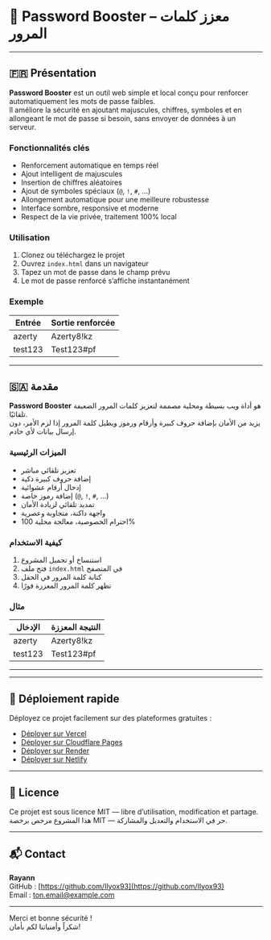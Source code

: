 # 🔐 Password Booster – معزز كلمات المرور

---

## 🇫🇷 Présentation

**Password Booster** est un outil web simple et local conçu pour renforcer automatiquement les mots de passe faibles.  
Il améliore la sécurité en ajoutant majuscules, chiffres, symboles et en allongeant le mot de passe si besoin, sans envoyer de données à un serveur.

### Fonctionnalités clés

- Renforcement automatique en temps réel  
- Ajout intelligent de majuscules  
- Insertion de chiffres aléatoires  
- Ajout de symboles spéciaux (`@`, `!`, `#`, ...)  
- Allongement automatique pour une meilleure robustesse  
- Interface sombre, responsive et moderne  
- Respect de la vie privée, traitement 100% local  

### Utilisation

1. Clonez ou téléchargez le projet  
2. Ouvrez `index.html` dans un navigateur  
3. Tapez un mot de passe dans le champ prévu  
4. Le mot de passe renforcé s’affiche instantanément  

### Exemple

| Entrée | Sortie renforcée |
|--------|------------------|
| azerty | Azerty8!kz       |
| test123| Test123#pf       |

---

## 🇸🇦 مقدمة

**Password Booster** هو أداة ويب بسيطة ومحلية مصممة لتعزيز كلمات المرور الضعيفة تلقائيًا.  
يزيد من الأمان بإضافة حروف كبيرة وأرقام ورموز ويطيل كلمة المرور إذا لزم الأمر، دون إرسال بيانات لأي خادم.

### الميزات الرئيسية

- تعزيز تلقائي مباشر  
- إضافة حروف كبيرة ذكية  
- إدخال أرقام عشوائية  
- إضافة رموز خاصة (`@`, `!`, `#`, ...)  
- تمديد تلقائي لزيادة الأمان  
- واجهة داكنة، متجاوبة وعصرية  
- احترام الخصوصية، معالجة محلية 100%  

### كيفية الاستخدام

1. استنساخ أو تحميل المشروع  
2. فتح ملف `index.html` في المتصفح  
3. كتابة كلمة المرور في الحقل  
4. تظهر كلمة المرور المعززة فورًا  

### مثال

| الإدخال | النتيجة المعززة |
|---------|------------------|
| azerty  | Azerty8!kz       |
| test123 | Test123#pf       |

---

---

## 🚀 Déploiement rapide

Déployez ce projet facilement sur des plateformes gratuites :

- [Déployer sur Vercel](https://vercel.com/new/git/external?repository-url=https://github.com/votre-utilisateur/password-booster)  
- [Déployer sur Cloudflare Pages](https://dash.cloudflare.com/?to=/:account/pages)  
- [Déployer sur Render](https://render.com/deploy)  
- [Déployer sur Netlify](https://app.netlify.com/start/deploy?repository=https://github.com/votre-utilisateur/password-booster)  

---

## 📜 Licence

Ce projet est sous licence MIT — libre d’utilisation, modification et partage.  
هذا المشروع مرخص برخصة MIT — حر في الاستخدام والتعديل والمشاركة.

---

## 📬 Contact

**Rayann**  
GitHub : [https://github.com/Ilyox93](https://github.com/Ilyox93)  
Email : ton.email@example.com

---

Merci et bonne sécurité !  
شكراً وأمنياتنا لكم بأمان!

